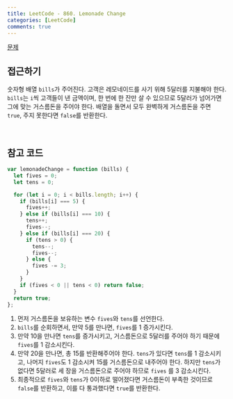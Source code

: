 ```yaml
---
title: LeetCode - 860. Lemonade Change
categories: [LeetCode]
comments: true
---
```


[문제](https://leetcode.com/problems/lemonade-change/)

## 접근하기

숫자형 배열 `bills`가 주어진다. 고객은 레모네이드를 사기 위해 5달러를 지불해야 한다. `bills`는 `i`씩 고객들이 낸 금액이며, 한 번에 한 잔만 살 수 있으므로 5달러가 넘어가면 그에 맞는 거스름돈을 주어야 한다. 배열을 돌면서 모두 완벽하게 거스름돈을 주면 `true`, 주지 못한다면 `false`를 반환한다.

<br>

## 참고 코드

```js
var lemonadeChange = function (bills) {
  let fives = 0;
  let tens = 0;

  for (let i = 0; i < bills.length; i++) {
    if (bills[i] === 5) {
      fives++;
    } else if (bills[i] === 10) {
      tens++;
      fives--;
    } else if (bills[i] === 20) {
      if (tens > 0) {
        tens--;
        fives--;
      } else {
        fives -= 3;
      }
    }
    if (fives < 0 || tens < 0) return false;
  }
  return true;
};
```

1. 먼저 거스름돈을 보유하는 변수 `fives`와 `tens`를 선언한다.
2. `bills`를 순회하면서, 만약 5를 만나면, `fives`를 1 증가시킨다.
3. 만약 10을 만나면 `tens`를 증가시키고, 거스름돈으로 5달러를 주어야 하기 때문에 `fives`를 1 감소시킨다.
4. 만약 20을 만나면, 총 15를 반환해주어야 한다. `tens`가 있다면 `tens`를 1 감소시키고, 나머지 `fives`도 1 감소시켜 15를 거스름돈으로 내주어야 한다. 하지만 `tens`가 없다면 5달러로 세 장을 거스름돈으로 주어야 하므로 `fives` 를 3 감소시킨다.
5. 최종적으로 `fives`와 `tens`가 0이하로 떨어졌다면 거스름돈이 부족한 것이므로 `false`를 반환하고, 이를 다 통과했다면 `true`를 반환한다.
